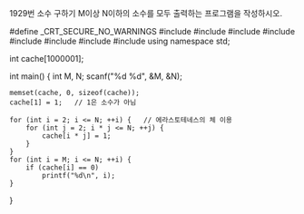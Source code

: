 1929번 소수 구하기
M이상 N이하의 소수를 모두 출력하는 프로그램을 작성하시오.



#define _CRT_SECURE_NO_WARNINGS
#include<numeric>
#include<cstdio>
#include<iostream>
#include<cstring>
#include <string>
#include <algorithm>
#include<vector>
#include <climits>
using namespace std;

int cache[1000001];

int main() {
	int M, N;
	scanf("%d %d", &M, &N);

	memset(cache, 0, sizeof(cache));
	cache[1] = 1;   // 1은 소수가 아님

	for (int i = 2; i <= N; ++i) {   // 에라스토테네스의 체 이용
		for (int j = 2; i * j <= N; ++j) {
			cache[i * j] = 1;
		}
	}
	for (int i = M; i <= N; ++i) {
		if (cache[i] == 0)
			printf("%d\n", i);
	}
}
